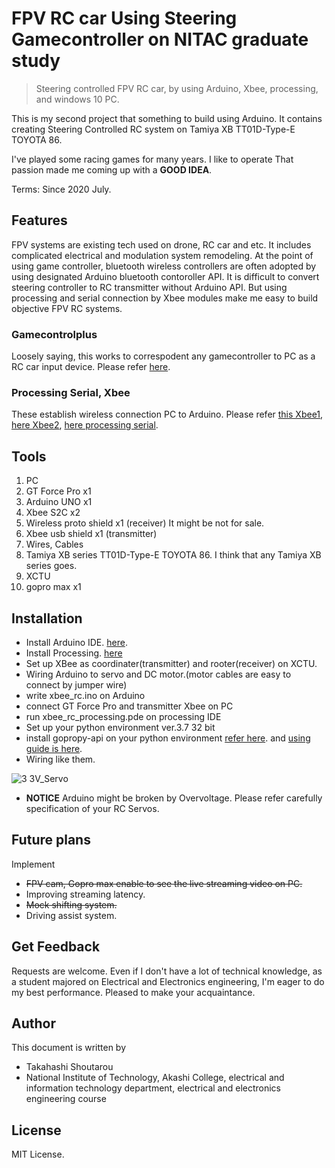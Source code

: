 # FPV RC car Using Steering Gamecontroller on NITAC graduate study
> Steering controlled FPV RC car, by using Arduino, Xbee, processing, and windows 10 PC.

This is my second project that something to build using Arduino.
It contains creating Steering Controlled RC system on Tamiya XB TT01D-Type-E TOYOTA 86.

I've played some racing games for many years. I like to operate 
That passion made me coming up with a **GOOD IDEA**.

Terms: Since 2020 July.

## Features
FPV systems are existing tech used on drone, RC car and etc.
It includes complicated electrical and modulation system remodeling.
At the point of using game controller, bluetooth wireless controllers are often adopted by using designated Arduino bluetooth contoroller API.
It is difficult to convert steering controller to RC transmitter without Arduino API.
But using processing and serial connection by Xbee modules make me easy to build objective FPV RC systems.
### Gamecontrolplus
Loosely saying, this works to correspodent any gamecontroller to PC as a RC car input device. Please refer [here](http://lagers.org.uk/gamecontrol/).
### Processing Serial, Xbee
These establish wireless connection PC to Arduino. Please refer [this Xbee1](https://www.storange.jp/2017/05/arduinoxbee.html), [here Xbee2](https://qiita.com/s_fujii/items/9804eaf3599139164aa3),
[here processing serial](https://processing.org/reference/libraries/serial/index.html).
## Tools

1. PC
1. GT Force Pro x1 
1. Arduino UNO x1
1. Xbee S2C x2
1. Wireless proto shield x1 (receiver) It might be not for sale.
1. Xbee usb shield x1 (transmitter)
1. Wires, Cables
1. Tamiya XB series TT01D-Type-E TOYOTA 86. I think that any Tamiya XB series goes.
1. XCTU
1. gopro max x1
## Installation

- Install Arduino IDE. [here](https://www.arduino.cc/en/main/software/).
- Install Processing. [here](https://processing.org/download/)
- Set up XBee as coordinater(transmitter) and rooter(receiver) on XCTU.
- Wiring Arduino to servo and DC motor.(motor cables are easy to connect by jumper wire)
- write xbee_rc.ino on Arduino
- connect GT Force Pro and transmitter Xbee on PC
- run xbee_rc_processing.pde on processing IDE
- Set up your python environment ver.3.7 32 bit
- install gopropy-api on your python environment [refer here](https://github.com/KonradIT/gopro-py-api). and [using guide is here](https://github.com/KonradIT/goprowifihack/blob/master/MAX/MAX-Commands.md). 
- Wiring like them.


![3 3V_Servo](https://user-images.githubusercontent.com/27892408/112413429-88b87200-8d63-11eb-8487-92c1041ecdaf.png)


- **NOTICE**
Arduino might be broken by Overvoltage.
Please refer carefully specification of your RC Servos.


## Future plans
Implement 
- ~~FPV cam, Gopro max enable to see the live streaming video on PC.~~
- Improving streaming latency.
- ~~Mock shifting system.~~
- Driving assist system.


## Get Feedback

Requests are welcome.
Even if I don't have a lot of technical knowledge,
as a student majored on Electrical and Electronics engineering,
I'm eager to do my best performance.
Pleased to make your acquaintance.

## Author

This document is written by
- Takahashi Shoutarou
- National Institute of Technology, Akashi College, electrical and information technology department, electrical and electronics engineering course

## License

MIT License.
